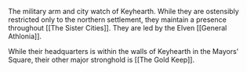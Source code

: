 The military arm and city watch of Keyhearth. While they are ostensibly restricted only to the northern settlement, they maintain a presence throughout [[The Sister Cities]]. They are led by the Elven [[General Athlonia]]. 

While their headquarters is within the walls of Keyhearth in the Mayors' Square, their other major stronghold is [[The Gold Keep]]. 